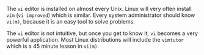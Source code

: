 The `vi` editor is installed on almost every Unix. Linux
will very often install `vim` (`vi improved`) which is
similar. Every system administrator should know `vi(m)`, because it is
an easy tool to solve problems.

The `vi` editor is not intuitive, but once you get to know it, `vi`
becomes a very powerful application. Most Linux distributions will
include the `vimtutor` which is a 45 minute lesson in
`vi(m)`.
